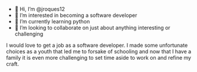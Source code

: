 - 👋 Hi, I’m @jroques12
- 👀 I’m interested in becoming a software developer
- 🌱 I’m currently learning python
- 💞️ I’m looking to collaborate on just about anything interesting or challenging


I would love to get a job as a software developer. I made some unfortunate choices as a youth that led me to forsake of schooling and now that I have a
family it is even more challenging to set time aside to work on and refine my craft. 
